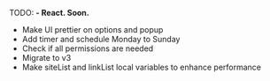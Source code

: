 TODO:
**- React. Soon.**
- Make UI prettier on options and popup
- Add timer and schedule Monday to Sunday
- Check if all permissions are needed
- Migrate to v3
- Make siteList and linkList local variables to enhance performance

